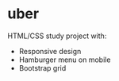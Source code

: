 # uber
HTML/CSS study project with: 
- Responsive design
- Hamburger menu on mobile
- Bootstrap grid
